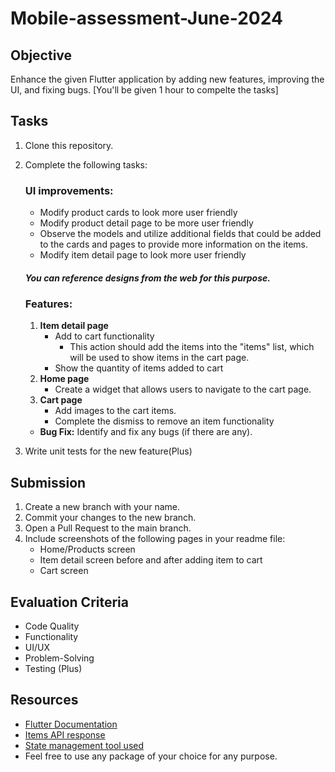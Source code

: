 # Mobile-assessment-June-2024

## Objective
Enhance the given Flutter application by adding new features, improving the UI, and fixing bugs.
[You'll be given 1 hour to compelte the tasks]

## Tasks
1. Clone this repository.
2. Complete the following tasks:
   ### UI improvements:
      - Modify product cards to look more user friendly
      - Modify product detail page to be more user friendly
      - Observe the models and utilize additional fields that could be added to the cards and pages to provide more information on the items.
      - Modify item detail page to look more user friendly
      ##### You can reference designs from the web for this purpose.
   ### Features:
      1. **Item detail page**
         - Add to cart functionality
            - This action should add the items into the "items" list, which will be used to show items in the cart page.
         - Show the quantity of items added to cart
      2. **Home page**
         - Create a widget that allows users to navigate to the cart page.
      3. **Cart page**
         - Add images to the cart items.
         - Complete the dismiss to remove an item functionality
   - **Bug Fix:** Identify and fix any bugs (if there are any).

3. Write unit tests for the new feature(Plus)

## Submission
1. Create a new branch with your name.
2. Commit your changes to the new branch.
3. Open a Pull Request to the main branch.
4. Include screenshots of the following pages in your readme file:
   - Home/Products screen
   - Item detail screen before and after adding item to cart
   - Cart screen

## Evaluation Criteria
- Code Quality
- Functionality
- UI/UX
- Problem-Solving
- Testing (Plus)



## Resources
- [Flutter Documentation](https://flutter.dev/docs)
- [Items API response](https://fakestoreapi.com/products)
- [State management tool used](https://pub.dev/packages/provider)
- Feel free to use any package of your choice for any purpose.
